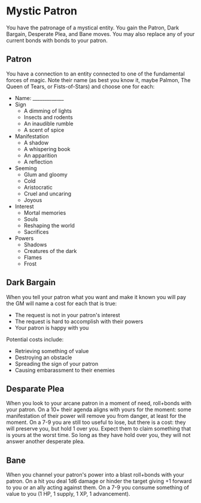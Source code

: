 # Mystic Patron

You have the patronage of a mystical entity. You gain the Patron, Dark Bargain,
Desperate Plea, and Bane moves. You may also replace any of your current bonds
with bonds to your patron.

## Patron

You have a connection to an entity connected to one of the fundamental forces
of magic. Note their name (as best you know it, maybe Palmon, The Queen of
Tears, or Fists-of-Stars) and choose one for each:

* Name: _____________
* Sign
  * A dimming of lights
  * Insects and rodents
  * An inaudible rumble
  * A scent of spice
* Manifestation
  * A shadow
  * A whispering book
  * An apparition
  * A reflection
* Seeming
  * Glum and gloomy
  * Cold
  * Aristocratic
  * Cruel and uncaring
  * Joyous
* Interest
  * Mortal memories
  * Souls
  * Reshaping the world
  * Sacrifices
* Powers
  * Shadows
  * Creatures of the dark
  * Flames
  * Frost

## Dark Bargain

When you tell your patron what you want and make it known you will pay the GM
will name a cost for each that is true:

* The request is not in your patron's interest
* The request is hard to accomplish with their powers
* Your patron is happy with you

Potential costs include:

* Retrieving something of value
* Destroying an obstacle
* Spreading the sign of your patron
* Causing embarassment to their enemies

## Desparate Plea

When you look to your arcane patron in a moment of need, roll+bonds with your
patron. On a 10+ their agenda aligns with yours for the moment: some
manifestation of their power will remove you from danger, at least for the
moment. On a 7-9 you are still too useful to lose, but there is a cost: they
will preserve you, but hold 1 over you. Expect them to claim something that is
yours at the worst time. So long as they have hold over you, they will not
answer another desperate plea.

## Bane

When you channel your patron's power into a blast roll+bonds with your patron.
On a hit you deal 1d6 damage or hinder the target giving +1 forward to you or
an ally acting against them. On a 7-9 you consume something of value to you (1
HP, 1 supply, 1 XP, 1 advancement).
